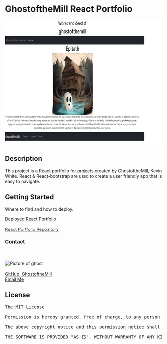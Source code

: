 # GhostoftheMill React Portfolio

<img src="./public/screenshot.jpg" alt="Picture of Portfolio App" width="600" height="400">

## Description

This project is a React portfolio for projects created by GhostoftheMill, Kevin White. React & React-bootstrap are used to create a user friendly app that is easy to navigate.

## Getting Started

Where to find and how to deploy.

<a href="https://ghostofthemill.github.io/relax-react/">Deployed React Portfolio</a>
<br></br>
<a href="https://github.com/GhostoftheMill/relax-react">React Portfolio Repository</a>

### Contact
<br></br>
<img src="https://avatars.githubusercontent.com/u/112919123?v=4" alt="Picture of ghost" width="200" height="200">
<br></br>
<a href="https://github.com/ghostofthemill">GitHub: GhostoftheMill</a>
<br>
<a href="mailto:kevinmichaelwhite@gmail.com">Email Me</a>

## License
<pre>
The MIT License

Permission is hereby granted, free of charge, to any person obtaining a copy of this software and associated documentation files (the "Software"), to deal in the Software without restriction, including without limitation the rights to use, copy, modify, merge, publish, distribute, sublicense, and/or sell copies of the Software, and to permit persons to whom the Software is furnished to do so, subject to the following conditions:

The above copyright notice and this permission notice shall be included in all copies or substantial portions of the Software.

THE SOFTWARE IS PROVIDED "AS IS", WITHOUT WARRANTY OF ANY KIND, EXPRESS OR IMPLIED, INCLUDING BUT NOT LIMITED TO THE WARRANTIES OF MERCHANTABILITY, FITNESS FOR A PARTICULAR PURPOSE AND NONINFRINGEMENT. IN NO EVENT SHALL THE AUTHORS OR COPYRIGHT HOLDERS BE LIABLE FOR ANY CLAIM, DAMAGES OR OTHER LIABILITY, WHETHER IN AN ACTION OF CONTRACT, TORT OR OTHERWISE, ARISING FROM, OUT OF OR IN CONNECTION WITH THE SOFTWARE OR THE USE OR OTHER DEALINGS IN THE SOFTWARE.

</pre>

